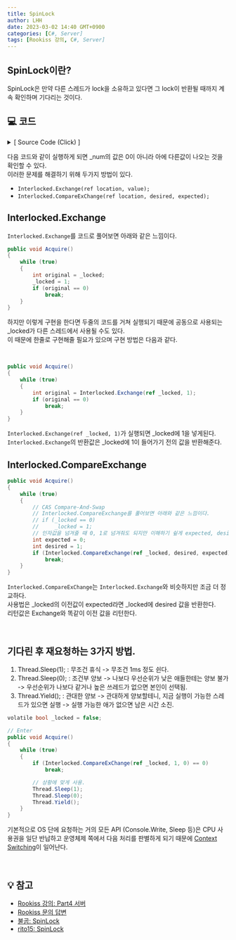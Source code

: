 ```yaml
---
title: SpinLock
author: LHH
date: 2023-03-02 14:40 GMT+0900
categories: [C#, Server]
tags: [Rookiss 강의, C#, Server]
---
```


## SpinLock이란?
SpinLock은 만약 다른 스레드가 lock을 소유하고 있다면 그 lock이 반환될 때까지 계속 확인하며 기다리는 것이다.

## 💻 코드

<details>
<summary> [ Source Code (Click) ] </summary>
<div markdown="1">

```cs
class SpinLock
{
    volatile bool _locked = false;

    // Enter
    public void Acquire()
    {
        // 잠김이 풀리기를 기다린다.
        while (_locked == true)
        {
            
        }

        // 내꺼!
        _locked = true;
    }

    // Exit
    public void Release()
    {
        _locked = false;
    }
}

class Program
{
    static int _num = 0;
    static SpinLock _lock = new SpinLock();

    static void Thread_1()
    {
        for(int i=0; i<100000; i++)
        {
            _lock.Acquire();
            _num++;
            _lock.Release();
        }
    }

    static void Thread_2()
    {
        for (int i = 0; i < 100000; i++)
        {
            _lock.Acquire();
            _num--;
            _lock.Release();
        }
    }

    static void Main(string[] args)
    {
        Task t1 = new Task(Thread_1);
        Task t2 = new Task(Thread_2);

        t1.Start();
        t2.Start();

        Task.WaitAll(t1, t2);

        Console.WriteLine(_num);
    }
}
```

</div>
</details>

다음 코드와 같이 실행하게 되면 _num의 값은 0이 아니라 아에 다른값이 나오는 것을 확인할 수 있다. <br>
이러한 문제를 해결하기 위해 두가지 방법이 있다.
- `Interlocked.Exchange(ref location, value);`
- `Interlocked.CompareExChange(ref location, desired, expected);`


## Interlocked.Exchange
`Interlocked.Exchange`를 코드로 풀어보면 아래와 같은 느낌이다. <br>
```cs
public void Acquire()
{
    while (true)
    {
        int original = _locked;
        _locked = 1;
        if (original == 0)
            break;
    }
}
```
하지만 이렇게 구현을 한다면 두줄의 코드를 거쳐 실행되기 때문에 공동으로 사용되는 _locked가 다른 스레드에서 사용될 수도 있다. <br>
이 때문에 한줄로 구현해줄 필요가 있으며 구현 방법은 다음과 같다.

<br>

```cs
public void Acquire()
{
    while (true)
    {
        int original = Interlocked.Exchange(ref _locked, 1);
        if (original == 0)
            break;
    }
}
```
`Interlocked.Exchange(ref _locked, 1)`가 실행되면 _locked에 1을 넣게된다. <br>
`Interlocked.Exchange`의 반환값은 _locked에 1이 들어가기 전의 값을 반환해준다.

## Interlocked.CompareExchange
```cs
public void Acquire()
{
    while (true)
    {
        // CAS Compare-And-Swap
        // Interlocked.CompareExchange를 풀어보면 아래와 같은 느낌이다.
        // if (_locked == 0)
        //     _locked = 1;
        // 인자값을 넘겨줄 때 0, 1로 넘겨줘도 되지만 이해하기 슆게 expected, desired를 선언했다.
        int expected = 0;
        int desired = 1;
        if (Interlocked.CompareExchange(ref _locked, desired, expected) == expected)
            break;
    }
}
```
`Interlocked.CompareExChange`는 `Interlocked.Exchange`와 비슷하지만 조금 더 정교하다.<br>
사용법은 _locked의 이전값이 expected라면 _locked에 desired 값을 반환한다. <br>
리턴값은 Exchange와 똑같이 이전 값을 리턴한다.

<br>

## 기다린 후 재요청하는 3가지 방법.
1. Thread.Sleep(1); : 무조건 휴식 -> 무조건 1ms 정도 쉰다.
2. Thread.Sleep(0); : 조건부 양보 -> 나보다 우선순위가 낮은 애들한테는 양보 불가 -> 우선순위가 나보다 같거나 높은 쓰레드가 없으면 본인이 선택됨.
3. Thread.Yield(); : 관대한 양보 -> 관대하게 양보할테니, 지금 실행이 가능한 스레드가 있으면 실행 -> 실행 가능한 애가 없으면 남은 시간 소진.
```cs
volatile bool _locked = false;

// Enter
public void Acquire()
{
    while (true)
    {
        if (Interlocked.CompareExChange(ref _locked, 1, 0) == 0)
            break;

        // 상황에 맞게 사용.
        Thread.Sleep(1); 
        Thread.Sleep(0); 
        Thread.Yield();       
    }
}
```
기본적으로 OS 단에 요청하는 거의 모든 API (Console.Write, Sleep 등)은 CPU 사용권을 일단 반납하고 운영체제 쪽에서 다음 처리를 판별하게 되기 때문에
[Context Switching](/_posts/2023-03-02-%EC%BB%A8%ED%85%8D%EC%8A%A4%ED%8A%B8-%EC%8A%A4%EC%9C%84%EC%B9%AD%EA%B3%BC-Event.md)이 일어난다.

<br>

## 💡 참고
- [Rookiss 강의: Part4 서버](https://www.inflearn.com/course/%EC%9C%A0%EB%8B%88%ED%8B%B0-mmorpg-%EA%B0%9C%EB%B0%9C-part4)
- [Rookiss 문의 답변](https://www.inflearn.com/questions/36808/sleep%EA%B3%BC-context-switching%EC%97%90-%EB%8C%80%ED%95%B4)
- [불곰: SpinLock](https://brownbears.tistory.com/45)
- [rito15: SpinLock](https://rito15.github.io/posts/03-cs-spinlock/)